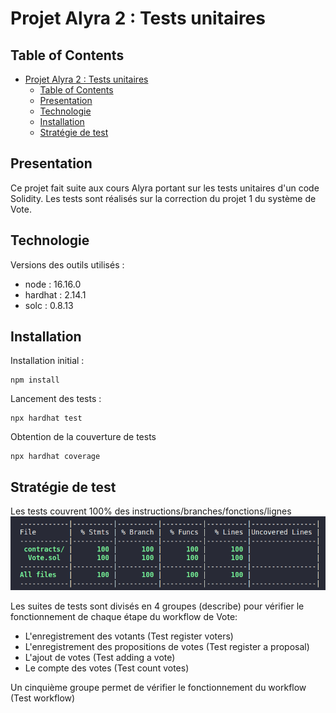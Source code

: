 # Projet Alyra 2 : Tests unitaires

## Table of Contents

-  [Projet Alyra 2 : Tests unitaires](#projet-alyra-2--tests-unitaires)
   -  [Table of Contents](#table-of-contents)
   -  [Presentation](#presentation)
   -  [Technologie](#technologie)
   -  [Installation](#installation)
   -  [Stratégie de test](#stratégie-de-test)

## Presentation

Ce projet fait suite aux cours Alyra portant sur les tests unitaires d'un code Solidity.
Les tests sont réalisés sur la correction du projet 1 du système de Vote.

## Technologie

Versions des outils utilisés :

-  node : 16.16.0
-  hardhat : 2.14.1
-  solc : 0.8.13

## Installation

Installation initial :

```
npm install
```

Lancement des tests :

```
npx hardhat test
```

Obtention de la couverture de tests

```
npx hardhat coverage
```

## Stratégie de test

Les tests couvrent 100% des instructions/branches/fonctions/lignes
![](capture.png)

Les suites de tests sont divisés en 4 groupes (describe) pour vérifier le fonctionnement de chaque étape du workflow de Vote:

-  L'enregistrement des votants (Test register voters)
-  L'enregistrement des propositions de votes (Test register a proposal)
-  L'ajout de votes (Test adding a vote)
-  Le compte des votes (Test count votes)

Un cinquième groupe permet de vérifier le fonctionnement du workflow (Test workflow)
